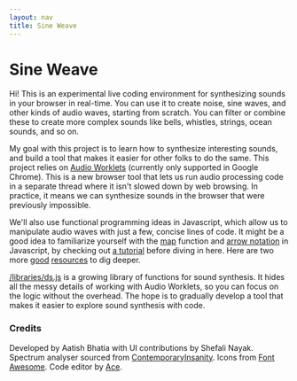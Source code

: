 ```yaml
---
layout: nav
title: Sine Weave
---
```


# Sine Weave

Hi! This is an experimental live coding environment for synthesizing sounds in your browser in real-time. You can use it to create noise, sine waves, and other kinds of audio waves, starting from scratch. You can filter or combine these to create more complex sounds like bells, whistles, strings, ocean sounds, and so on.

My goal with this project is to learn how to synthesize interesting sounds, and build a tool that makes it easier for other folks to do the same. This project relies on [Audio Worklets](https://developers.google.com/web/updates/2017/12/audio-worklet) (currently only supported in Google Chrome). This is a new browser tool that lets us run audio processing code in a separate thread where it isn't slowed down by web browsing. In practice, it means we can synthesize sounds in the browser that were previously impossible.

We'll also use functional programming ideas in Javascript, which allow us to manipulate audio waves with just a few, concise lines of code. It might be a good idea to familiarize yourself with the [map](https://developer.mozilla.org/en-US/docs/Web/JavaScript/Reference/Global_Objects/Array/map) function and [arrow notation](https://developer.mozilla.org/en-US/docs/Web/JavaScript/Reference/Functions/Arrow_functions) in Javascript, by checking out [a tutorial](https://www.discovermeteor.com/blog/understanding-javascript-map/) before diving in here. Here are two more [good](https://www.youtube.com/watch?v=H4awPsyugS0&list=PLRqwX-V7Uu6aAEUqu96Newc-7qpuh-cxc&index=1) [resources](https://www.youtube.com/watch?v=e-5obm1G_FY) to dig deeper.


[/libraries/ds.js](https://github.com/aatishb/sineweave/blob/master/libraries/dsp.js) is a growing library of functions for sound synthesis. It hides all the messy details of working with Audio Worklets, so you can focus on the logic without the overhead. The hope is to gradually develop a tool that makes it easier to explore sound synthesis with code.

### Credits

Developed by Aatish Bhatia with UI contributions by Shefali Nayak. Spectrum analyser sourced from [ContemporaryInsanity](https://codepen.io/ContemporaryInsanity/pen/Mwvqpb).
Icons from [Font Awesome](https://fontawesome.com/icons).
Code editor by [Ace](https://ace.c9.io/).
